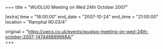+++
title = "WUGLUG Meeting on Wed 24th October 2007"

[extra]
time = "18:00:00"
end_date = "2007-10-24"
end_time = "21:00:00"
location = "Ramphal R0.03/4"

original = "https://uwcs.co.uk/events/wuglug-meeting-on-wed-24th-october-2007-1474488999884/"    
+++



